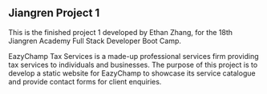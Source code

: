 ## Jiangren Project 1

This is the finished project 1 developed by Ethan Zhang, for the 18th Jiangren Academy Full Stack Developer Boot Camp.

EazyChamp Tax Services is a made-up professional services firm providing tax services to individuals and businesses. The purpose of this project is to develop a static website for EazyChamp to showcase its service catalogue and provide contact forms for client enquiries. 